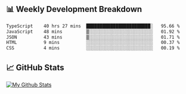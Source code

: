 ## 📊 Weekly Development Breakdown
<!--START_SECTION:waka-->

```txt
TypeScript    40 hrs 27 mins  ████████████████████████░   95.66 %
JavaScript    48 mins         ▒░░░░░░░░░░░░░░░░░░░░░░░░   01.92 %
JSON          43 mins         ▒░░░░░░░░░░░░░░░░░░░░░░░░   01.71 %
HTML          9 mins          ░░░░░░░░░░░░░░░░░░░░░░░░░   00.37 %
CSS           4 mins          ░░░░░░░░░░░░░░░░░░░░░░░░░   00.19 %
```

<!--END_SECTION:waka-->

## 📈 GitHub Stats
[![My Github Stats](https://github-readme-stats.vercel.app/api?username=triagung128&show_icons=true&hide=contribs,issues&count_private=true&theme=tokyonight)](https://github.com/triagung128)

<!-- [![Top Langs](https://github-readme-stats.vercel.app/api/top-langs/?username=triagung128&layout=compact)](https://github.com/triagung128) -->
